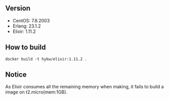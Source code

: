 ## Version
- CentOS: 7.8.2003
- Erlang: 23.1.2
- Elixir: 1.11.2

## How to build

```
docker build -t hykw/elixir:1.11.2 .
```

## Notice

As Elixir consumes all the remaining memory when making, it fails to build a image on t2.micro(mem:1GB).
